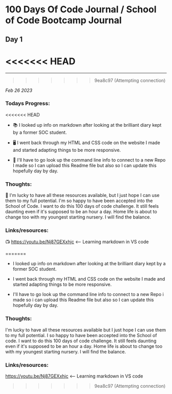 # 100 Days Of Code Journal / School of Code Bootcamp Journal

## Day 1

<<<<<<< HEAD
=======
---
>>>>>>> 9ea8c97 (Attempting connection)

_Feb 26 2023_

### **Todays Progress:**

<<<<<<< HEAD
- 📚 I looked up info on markdown after looking at the brilliant diary kept by a former SOC student.

- 🖥️ I went back through my HTML and CSS code on the website I made and started adapting things to be more responsive.

- 📝 I'll have to go look up the command line info to connect to a new Repo I made so I can upload this Readme file but also so I can update this hopefully day by day.

### **Thoughts:**

💪 I'm lucky to have all these resources available, but I just hope I can use them to my full potential. I'm so happy to have been accepted into the School of Code. I want to do this 100 days of code challenge. It still feels daunting even if it's supposed to be an hour a day. Home life is about to change too with my youngest starting nursery. I will find the balance.

### **Links/resources:**

📺 https://youtu.be/Nj87GEXxhjc <-- Learning markdown in VS code

=======
- I looked up info on markdown after looking at the brilliant diary kept by a former SOC student.

- I went back through my HTML and CSS code on the website I made and started adapting things to be more responsive.

- I'll have to go look up the command line info to connect to a new Repo i made so i can upload this Readme file but also so I can update this hopefully day by day.

### **Thoughts:**

I'm lucky to have all these resources available but I just hope I can use them to my full potential. I so happy to have been accepted into the School of code. I want to do this 100 days of code challenge. It still feels daunting even if it's supposed to be an hour a day. Home life is about to change too with my youngest starting nursery. I will find the balance.

### **Links/resources:**

https://youtu.be/Nj87GEXxhjc <-- Learning markdown in VS code
>>>>>>> 9ea8c97 (Attempting connection)
